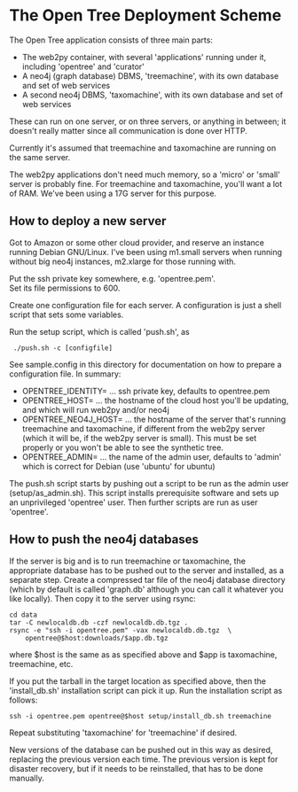 The Open Tree Deployment Scheme
===============================

The Open Tree application consists of three main parts:

* The web2py container, with several 'applications' running under it, including 'opentree' and 'curator'
* A neo4j (graph database) DBMS, 'treemachine', with its own database and set of web services
* A second neo4j DBMS, 'taxomachine', with its own database and set of web services

These can run on one server, or on three servers, or anything in between; it doesn't really matter since all communication is done over HTTP.

Currently it's assumed that treemachine and taxomachine are running on the same server.

The web2py applications don't need much memory, so a 'micro' or 'small' server is probably fine.  For treemachine and taxomachine, you'll want a lot of RAM.  We've been using a 17G server for this purpose.

How to deploy a new server
--------------------------

Got to Amazon or some other cloud provider, and reserve an instance running Debian GNU/Linux.
I've been using m1.small servers when running without big neo4j instances, m2.xlarge for those running with.

Put the ssh private key somewhere, e.g. 'opentree.pem'.  
Set its file permissions to 600.

Create one configuration file for each server.  A configuration is just a shell script that sets some variables.

Run the setup script, which is called 'push.sh', as

     ./push.sh -c [configfile]

See sample.config in this directory for documentation on how to prepare a configuration file.  In summary:

* OPENTREE_IDENTITY=<identityfile>  ... ssh private key, defaults to opentree.pem
* OPENTREE_HOST=<hostname>  ... the hostname of the cloud host you'll be updating, and which will run web2py and/or neo4j
* OPENTREE_NEO4J_HOST=<neo4jhost>  ... the hostname of the server that's running treemachine and taxomachine, if different from the web2py server (which it will be, if the web2py server is small).  This must be set properly or you won't be able to see the synthetic tree.
* OPENTREE_ADMIN=<adminuser>  ... the name of the admin user, defaults to 'admin' which is correct for Debian (use 'ubuntu' for ubuntu)

The push.sh script starts by pushing out a script to be run as the admin user (setup/as_admin.sh).  This script installs prerequisite software and sets up an unprivileged 'opentree' user.  Then further scripts are run as user 'opentree'.

How to push the neo4j databases
-------------------------------

If the server is big and is to run treemachine or taxomachine, the appropriate database has to be pushed out to the server and installed, as a separate step.  Create a compressed tar file of the neo4j database directory (which by default is called 'graph.db' although you can call it whatever you like locally).  Then copy it to the server using rsync:

    cd data
    tar -C newlocaldb.db -czf newlocaldb.db.tgz .
    rsync -e "ssh -i opentree.pem" -vax newlocaldb.db.tgz  \
        opentree@$host:downloads/$app.db.tgz

where $host is the same as <hostname> as specified above and $app is taxomachine, treemachine, etc.

If you put the tarball in the target location as specified above, then the 'install_db.sh' installation script can pick it up.  Run the installation script as follows:

    ssh -i opentree.pem opentree@$host setup/install_db.sh treemachine

Repeat substituting 'taxomachine' for 'treemachine' if desired.

New versions of the database can be pushed out in this way as desired, replacing the previous version each time.  The previous version is kept for disaster recovery, but if it needs to be reinstalled, that has to be done manually.
